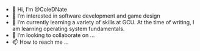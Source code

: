 - 👋 Hi, I’m @ColeDNate
- 👀 I’m interested in software development and game design
- 🌱 I’m currently learning a variety of skills at GCU. At the time of writing, I am learning operating system fundamentals.
- 💞️ I’m looking to collaborate on ...
- 📫 How to reach me ...

<!---
ColeDNate/ColeDNate is a ✨ special ✨ repository because its `README.md` (this file) appears on your GitHub profile.
You can click the Preview link to take a look at your changes.
--->
